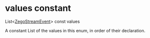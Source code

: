 


# values constant







List&lt;[ZegoStreamEvent](../../zego_uikit_prebuilt_live_audio_room/ZegoStreamEvent.md)> const values
  




<p>A constant List of the values in this enum, in order of their declaration.</p>










